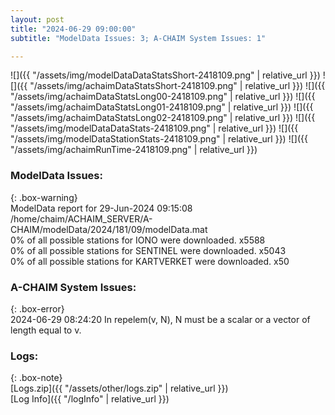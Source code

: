 ```yaml
---
layout: post
title: "2024-06-29 09:00:00"
subtitle: "ModelData Issues: 3; A-CHAIM System Issues: 1"

---
```


![]({{ "/assets/img/modelDataDataStatsShort-2418109.png" | relative_url }})
![]({{ "/assets/img/achaimDataStatsShort-2418109.png" | relative_url }})
![]({{ "/assets/img/achaimDataStatsLong00-2418109.png" | relative_url }})
![]({{ "/assets/img/achaimDataStatsLong01-2418109.png" | relative_url }})
![]({{ "/assets/img/achaimDataStatsLong02-2418109.png" | relative_url }})
![]({{ "/assets/img/modelDataDataStats-2418109.png" | relative_url }})
![]({{ "/assets/img/modelDataStationStats-2418109.png" | relative_url }})
![]({{ "/assets/img/achaimRunTime-2418109.png" | relative_url }})


### ModelData Issues:  
  
{: .box-warning}  
 ModelData report for 29-Jun-2024 09:15:08   
 /home/chaim/ACHAIM_SERVER/A-CHAIM/modelData/2024/181/09/modelData.mat   
 0% of all possible stations for IONO were downloaded. x5588   
 0% of all possible stations for SENTINEL were downloaded. x5043   
 0% of all possible stations for KARTVERKET were downloaded. x50   
  
### A-CHAIM System Issues:  
  
{: .box-error}  
2024-06-29 08:24:20 In repelem(v, N), N must be a scalar or a vector of length equal to v.  

### Logs:  
  
{: .box-note}  
[Logs.zip]({{ "/assets/other/logs.zip" | relative_url }})  
[Log Info]({{ "/logInfo" | relative_url }})  
